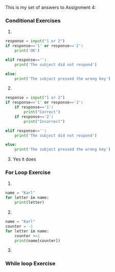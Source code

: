 This is my set of answers to Assignment 4:

### Conditional Exercises

1.

```python
response = input("1 or 2")
if response=='1' or response=='2':
    print('OK')

elif response=='':
    print('The subject did not respond')

else:
    print('The subject pressed the wrong key')
```

2.
```python
response = input("1 or 2")
if response=='1' or response=='2':
    if response=='1':
        print("Correct")
    if response=='2':
        print("Incorrect")

elif response=='':
    print('The subject did not respond')

else:
    print('The subject pressed the wrong key')
 ```
3. Yes it does

### For Loop Exercise
1. 
```python
name = "Karl"
for letter in name:
    print(letter)
```

2.
```python
name = "Karl"
counter = -1
for letter in name:
    counter +=1
    print(name[counter])
```

3.
### While loop Exercise
